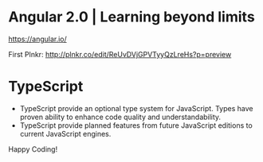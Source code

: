 # Angular 2.0 | Learning beyond limits

https://angular.io/

First Plnkr: http://plnkr.co/edit/ReUvDVjGPVTyyQzLreHs?p=preview

# TypeScript

- TypeScript provide an optional type system for JavaScript. Types have proven ability to enhance code quality and understandability.
- TypeScript provide planned features from future JavaScript editions to current JavaScript engines.
   
Happy Coding!
